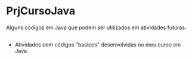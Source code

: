 # PrjCursoJava
Alguns códigos em Java que podem ser utilizados em atividades futuras.
##
- Atividades com códigos "basicos" desenvolvidas no meu curso em Java.
